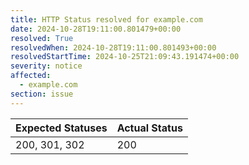 ```yaml
---
title: HTTP Status resolved for example.com
date: 2024-10-28T19:11:00.801479+00:00
resolved: True
resolvedWhen: 2024-10-28T19:11:00.801493+00:00
resolvedStartTime: 2024-10-25T21:09:43.191474+00:00
severity: notice
affected:
  - example.com
section: issue
---
```


| Expected Statuses | Actual Status  |
|-------------------|----------------|
| 200, 301, 302 | 200 |
